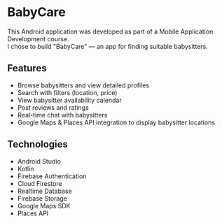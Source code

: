 # BabyCare
This Android application was developed as part of a Mobile Application Development course.  
I chose to build "BabyCare" — an app for finding suitable babysitters.

## Features
- Browse babysitters and view detailed profiles
- Search with filters (location, price)
- View babysitter availability calendar
- Post reviews and ratings
- Real-time chat with babysitters
- Google Maps & Places API integration to display babysitter locations

## Technologies
- Android Studio
- Kotlin
- Firebase Authentication
- Cloud Firestore
- Realtime Database
- Firebase Storage
- Google Maps SDK
- Places API
